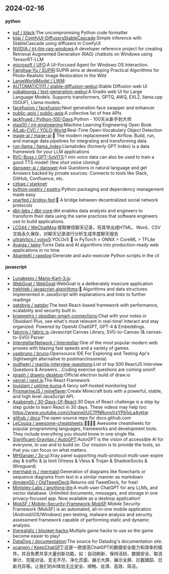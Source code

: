 ## 2024-02-16

#### python
* [psf / black](https://github.com/psf/black):The uncompromising Python code formatter
* [kijai / ComfyUI-DiffusersStableCascade](https://github.com/kijai/ComfyUI-DiffusersStableCascade):Simple inference with StableCascade using diffusers in ComfyUI
* [NVIDIA / trt-llm-rag-windows](https://github.com/NVIDIA/trt-llm-rag-windows):A developer reference project for creating Retrieval Augmented Generation (RAG) chatbots on Windows using TensorRT-LLM
* [microsoft / UFO](https://github.com/microsoft/UFO):A UI-Focused Agent for Windows OS Interaction.
* [Fanghua-Yu / SUPIR](https://github.com/Fanghua-Yu/SUPIR):SUPIR aims at developing Practical Algorithms for Photo-Realistic Image Restoration In the Wild
* [LargeWorldModel / LWM](https://github.com/LargeWorldModel/LWM):
* [AUTOMATIC1111 / stable-diffusion-webui](https://github.com/AUTOMATIC1111/stable-diffusion-webui):Stable Diffusion web UI
* [oobabooga / text-generation-webui](https://github.com/oobabooga/text-generation-webui):A Gradio web UI for Large Language Models. Supports transformers, GPTQ, AWQ, EXL2, llama.cpp (GGUF), Llama models.
* [facefusion / facefusion](https://github.com/facefusion/facefusion):Next generation face swapper and enhancer
* [public-apis / public-apis](https://github.com/public-apis/public-apis):A collective list of free APIs
* [jackfrued / Python-100-Days](https://github.com/jackfrued/Python-100-Days):Python - 100天从新手到大师
* [stas00 / ml-engineering](https://github.com/stas00/ml-engineering):Machine Learning Engineering Open Book
* [AILab-CVC / YOLO-World](https://github.com/AILab-CVC/YOLO-World):Real-Time Open-Vocabulary Object Detection
* [mage-ai / mage-ai](https://github.com/mage-ai/mage-ai):🧙 The modern replacement for Airflow. Build, run, and manage data pipelines for integrating and transforming data.
* [run-llama / llama_index](https://github.com/run-llama/llama_index):LlamaIndex (formerly GPT Index) is a data framework for your LLM applications
* [RVC-Boss / GPT-SoVITS](https://github.com/RVC-Boss/GPT-SoVITS):1 min voice data can also be used to train a good TTS model! (few shot voice cloning)
* [danswer-ai / danswer](https://github.com/danswer-ai/danswer):Ask Questions in natural language and get Answers backed by private sources. Connects to tools like Slack, GitHub, Confluence, etc.
* [czbag / starknet](https://github.com/czbag/starknet):
* [python-poetry / poetry](https://github.com/python-poetry/poetry):Python packaging and dependency management made easy
* [snarfed / bridgy-fed](https://github.com/snarfed/bridgy-fed):🌉 A bridge between decentralized social network protocols
* [dbt-labs / dbt-core](https://github.com/dbt-labs/dbt-core):dbt enables data analysts and engineers to transform their data using the same practices that software engineers use to build applications.
* [LC044 / WeChatMsg](https://github.com/LC044/WeChatMsg):提取微信聊天记录，将其导出成HTML、Word、CSV文档永久保存，对聊天记录进行分析生成年度聊天报告
* [ultralytics / yolov5](https://github.com/ultralytics/yolov5):YOLOv5 🚀 in PyTorch > ONNX > CoreML > TFLite
* [Avaiga / taipy](https://github.com/Avaiga/taipy):Turns Data and AI algorithms into production-ready web applications in no time.
* [AbanteAI / rawdog](https://github.com/AbanteAI/rawdog):Generate and auto-execute Python scripts in the cli

#### javascript
* [Lunakepio / Mario-Kart-3.js](https://github.com/Lunakepio/Mario-Kart-3.js):
* [WebGoat / WebGoat](https://github.com/WebGoat/WebGoat):WebGoat is a deliberately insecure application
* [trekhleb / javascript-algorithms](https://github.com/trekhleb/javascript-algorithms):📝 Algorithms and data structures implemented in JavaScript with explanations and links to further readings
* [gatsbyjs / gatsby](https://github.com/gatsbyjs/gatsby):The best React-based framework with performance, scalability and security built in.
* [brianpetro / obsidian-smart-connections](https://github.com/brianpetro/obsidian-smart-connections):Chat with your notes in Obsidian! Plus, see what's most relevant in real-time! Interact and stay organized. Powered by OpenAI ChatGPT, GPT-4 & Embeddings.
* [fabricjs / fabric.js](https://github.com/fabricjs/fabric.js):Javascript Canvas Library, SVG-to-Canvas (& canvas-to-SVG) Parser
* [InterstellarNetwork / Interstellar](https://github.com/InterstellarNetwork/Interstellar):One of the most popular modern web proxies with blazing fast speeds and a variety of games.
* [usebruno / bruno](https://github.com/usebruno/bruno):Opensource IDE For Exploring and Testing Api's (lightweight alternative to postman/insomnia)
* [sudheerj / reactjs-interview-questions](https://github.com/sudheerj/reactjs-interview-questions):List of top 500 ReactJS Interview Questions & Answers....Coding exercise questions are coming soon!!
* [jgraph / drawio-desktop](https://github.com/jgraph/drawio-desktop):Official electron build of draw.io
* [vercel / next.js](https://github.com/vercel/next.js):The React Framework
* [louislam / uptime-kuma](https://github.com/louislam/uptime-kuma):A fancy self-hosted monitoring tool
* [PrismarineJS / mineflayer](https://github.com/PrismarineJS/mineflayer):Create Minecraft bots with a powerful, stable, and high level JavaScript API.
* [Asabeneh / 30-Days-Of-React](https://github.com/Asabeneh/30-Days-Of-React):30 Days of React challenge is a step by step guide to learn React in 30 days. These videos may help too: https://www.youtube.com/channel/UC7PNRuno1rzYPb1xLa4yktw
* [github / docs](https://github.com/github/docs):The open-source repo for docs.github.com
* [LeCoupa / awesome-cheatsheets](https://github.com/LeCoupa/awesome-cheatsheets):👩‍💻👨‍💻 Awesome cheatsheets for popular programming languages, frameworks and development tools. They include everything you should know in one single file.
* [Significant-Gravitas / AutoGPT](https://github.com/Significant-Gravitas/AutoGPT):AutoGPT is the vision of accessible AI for everyone, to use and to build on. Our mission is to provide the tools, so that you can focus on what matters.
* [MHSanaei / 3x-ui](https://github.com/MHSanaei/3x-ui):Xray panel supporting multi-protocol multi-user expire day & traffic & ip limit (Vmess & Vless & Trojan & ShadowSocks & Wireguard)
* [mermaid-js / mermaid](https://github.com/mermaid-js/mermaid):Generation of diagrams like flowcharts or sequence diagrams from text in a similar manner as markdown
* [dimdenGD / OldTweetDeck](https://github.com/dimdenGD/OldTweetDeck):Returns old TweetDeck, for free!
* [Mintplex-Labs / anything-llm](https://github.com/Mintplex-Labs/anything-llm):A multi-user ChatGPT for any LLMs, and vector database. Unlimited documents, messages, and storage in one privacy-focused app. Now available as a desktop application!
* [MobSF / Mobile-Security-Framework-MobSF](https://github.com/MobSF/Mobile-Security-Framework-MobSF):Mobile Security Framework (MobSF) is an automated, all-in-one mobile application (Android/iOS/Windows) pen-testing, malware analysis and security assessment framework capable of performing static and dynamic analysis.
* [therealgliz / blooket-hacks](https://github.com/therealgliz/blooket-hacks):Multiple game hacks to use so the game become easier to play!
* [DataDog / documentation](https://github.com/DataDog/documentation):The source for Datadog's documentation site.
* [xcanwin / KeepChatGPT](https://github.com/xcanwin/KeepChatGPT):这是一款提高ChatGPT的数据安全能力和效率的插件。并且免费共享大量创新功能，如：自动刷新、保持活跃、数据安全、取消审计、克隆对话、言无不尽、净化页面、展示大屏、展示全屏、拦截跟踪、日新月异等。让我们的AI体验无比安全、顺畅、丝滑、高效、简洁。
